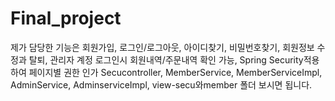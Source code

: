 # Final_project
제가 담당한 기능은 회원가입, 로그인/로그아웃, 아이디찾기, 비밀번호찾기, 회원정보 수정과 탈퇴,
관리자 계정 로그인시 회원내역/주문내역 확인 가능, Spring Security적용하여 페이지별 권한 인가 
Secucontroller, MemberService, MemberServiceImpl, AdminService, AdminserviceImpl, view-secu와member 폴더 보시면 됩니다.
